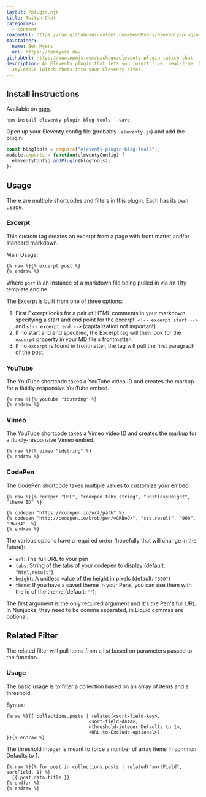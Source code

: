 ```yaml
---
layout: /plugin.njk
title: Twitch Chat
categories:
  - content
readmeUrl: https://raw.githubusercontent.com/BenDMyers/eleventy-plugin-twitch-chat/main/README.md
maintainer:
  name: Ben Myers
  url: https://benmyers.dev
githubUrl: https://www.npmjs.com/package/eleventy-plugin-twitch-chat
description: An Eleventy plugin that lets you insert live, real-time, heavily
  styleable Twitch chats into your Eleventy sites.
---
```


## Install instructions

Available on [npm](https://www.npmjs.com/package/eleventy-plugin-blog-tools).

```shell
npm install eleventy-plugin-blog-tools --save
```

Open up your Eleventy config file (probably `.eleventy.js`) and add the plugin:

```js
const blogTools = require("eleventy-plugin-blog-tools");
module.exports = function(eleventyConfig) {
  eleventyConfig.addPlugin(blogTools);
};
```

## Usage

There are multiple shortcodes and filters in this plugin. Each has its own usage.


### Excerpt

This custom tag creates an excerpt from a page with front matter and/or standard markdown. 

Main Usage:

```twig
{% raw %}{% excerpt post %}
{% endraw %}
```

Where `post` is an instance of a markdown file being pulled in via an 11ty template engine.

The Excerpt is built from one of three options:

1. First Excerpt looks for a pair of HTML comments in your markdown specifying a start and end point for the excerpt. `<!-- excerpt start -->` and `<!-- excerpt end -->` (capitalization not important)
2. If no start and end specified, the Excerpt tag will then look for the `excerpt` property in your MD file's frontmatter.
3. If no `excerpt` is found in frontmatter, the tag will pull the first paragraph of the post.

### YouTube

The YouTube shortcode takes a YouTube video ID and creates the markup for a fluidly-responsive YouTube embed.

```twig
{% raw %}{% youtube "idstring" %}
{% endraw %}
```
### Vimeo

The YouTube shortcode takes a Vimeo video ID and creates the markup for a fluidly-responsive Vimeo embed.

```twig
{% raw %}{% vimeo "idstring" %}
{% endraw %}
```


### CodePen

The CodePen shortcode takes multiple values to customize your embed.
```twig
{% raw %}{% codepen "URL", "codepen tabs string", "unitlessHeight", "theme ID" %}

{% codepen "https://codepen.io/url/path" %}
{% codepen "http://codepen.io/brob/pen/vGRBeQ/", "css,result", "900", "26704"  %}
{% endraw %}
```

The various options have a required order (hopefully that will change in the future): 
* `url`: The full URL to your pen 
* `tabs`: String of the tabs of your codepen to display (default: `"html,result"`)
* `height`: A unitless value of the height in pixels (default: `"300"`)
* `theme`: If you have a saved theme in your Pens, you can use them with the id of the theme (default: `""`);

The first argument is the only required argument and it's the Pen's full URL. In Nunjucks, they need to be comma separated, in Liquid commas are optional.

## Related Filter

The related filter will pull items from a list based on parameters passed to the function.

### Usage

The basic usage is to filter a collection based on an array of items and a threshold.

Syntax: 
```twig 
{%raw %}{{ collections.posts | related(<sort-field-key>, 
                              <sort-field-data>, 
                              <threshold-integer Defaults to 1>,
                              <URL-to-Exclude-optional>)
}}{% endraw %}
```

The threshold integer is meant to force a number of array items in common. Defaults to 1.

```twig
{% raw %}{% for post in collections.posts | related("sortField", sortField, 1) %}
  {{ post.data.title }}
{% endfor %}
{% endraw %}
```